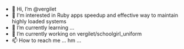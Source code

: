 - 👋 Hi, I’m @vergilet
- 👀 I'm interested in Ruby apps speedup and effective way to maintain highly loaded systems
- 🌱 I’m currently learning ...
- 💞️ I’m currently working on vergilet/schoolgirl_uniform
- 📫 How to reach me ... hm ...

<!---
vergilet/vergilet is a ✨ special ✨ repository because its `README.md` (this file) appears on your GitHub profile.
You can click the Preview link to take a look at your changes.
--->
